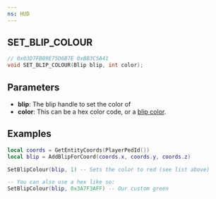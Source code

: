 ```yaml
---
ns: HUD
---
```

## SET_BLIP_COLOUR

```c
// 0x03D7FB09E75D6B7E 0xBB3C5A41
void SET_BLIP_COLOUR(Blip blip, int color);
```

## Parameters
* **blip**: The blip handle to set the color of
* **color**: This can be a hex color code, or a [blip color](https://docs.fivem.net/docs/game-references/blips/#blip-colors).

## Examples
```lua
local coords = GetEntityCoords(PlayerPedId())
local blip = AddBlipForCoord(coords.x, coords.y, coords.z)

SetBlipColour(blip, 1) -- Sets the color to red (see list above)

-- You can also use a hex like so:
SetBlipColour(blip, 0x3A7F3AFF) -- Our custom green
```

